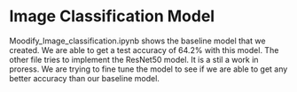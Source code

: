 # Image Classification Model
Moodify_Image_classification.ipynb shows the baseline model that we created. We are able to get a test accuracy of 64.2% with this model. The other file tries to implement the ResNet50 model. It is a stil a work in proress. We are trying to fine tune the model to see if we are able to get any better accuracy than our baseline model. 
